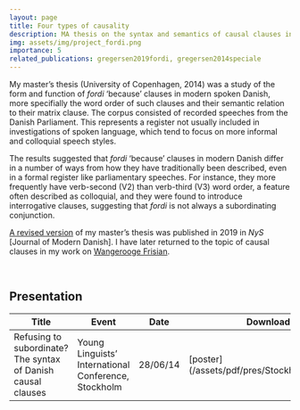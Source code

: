 ```yaml
---
layout: page
title: Four types of causality
description: MA thesis on the syntax and semantics of causal clauses in Modern Danish
img: assets/img/project_fordi.png
importance: 5
related_publications: gregersen2019fordi, gregersen2014speciale
---
```


My master’s thesis (University of Copenhagen, 2014) was a study of the form and function of _fordi_ ‘because’ clauses in modern spoken Danish, more specifially the word order of such clauses and their semantic relation to their matrix clause. The corpus consisted of recorded speeches from the Danish Parliament. This represents a register not usually included in investigations of spoken language, which tend to focus on more informal and colloquial speech styles.

The results suggested that _fordi_ ‘because’ clauses in modern Danish differ in a number of ways from how they have traditionally been described, even in a formal register like parliamentary speeches. For instance, they more frequently have verb-second (V2) than verb-third (V3) word order, a feature often described as colloquial, and they were found to introduce interrogative clauses, suggesting that _fordi_ is not always a subordinating conjunction.

[A revised version](https://doi.org/10.7146/nys.v1i57.117119) of my master’s thesis was published in 2019 in _NyS_ [Journal of Modern Danish]. I have later returned to the topic of causal clauses in my work on [Wangerooge Frisian](/_projects/wf.md).



<br>
<h2>Presentation</h2>
<table>
<colgroup>
<col width="50%" />
<col width="30%" />
<col width="10%" />
<col width="10%" />
</colgroup>
<thead>
<tr class="header">
<th>Title</th>
<th>Event</th>
<th>Date</th>
<th>Downloads</th>
</tr>
</thead>
<tbody>
<tr>
<td markdown="span">Refusing to subordinate? The syntax of Danish causal clauses</td>
<td markdown="span">Young Linguists’ International Conference, Stockholm</td>
<td markdown="span">28/06/14</td>
<td markdown="span">[poster](/assets/pdf/pres/Stockholm_fordi.pdf)</td>
</tr>
</tbody>
</table>
<br>
